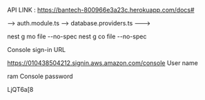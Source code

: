 API LINK : https://bantech-800966e3a23c.herokuapp.com/docs#

--> auth.module.ts
--> database.providers.ts
--->

nest g mo file --no-spec
nest g co file --no-spec


Console sign-in URL

https://010438504212.signin.aws.amazon.com/console
User name

ram
Console password

LjQT6a[8